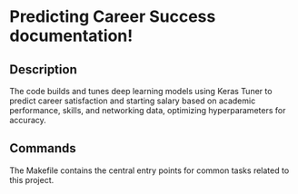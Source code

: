 # Predicting Career Success documentation!

## Description

The code builds and tunes deep learning models using Keras Tuner to predict career satisfaction and starting salary based on academic performance, skills, and networking data, optimizing hyperparameters for accuracy.

## Commands

The Makefile contains the central entry points for common tasks related to this project.

